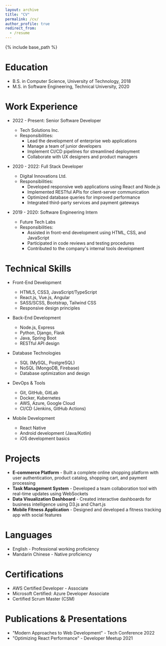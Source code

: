 ```yaml
---
layout: archive
title: "CV"
permalink: /cv/
author_profile: true
redirect_from:
  - /resume
---
```


{% include base_path %}

Education
======
* B.S. in Computer Science, University of Technology, 2018
* M.S. in Software Engineering, Technical University, 2020

Work Experience
======
* 2022 - Present: Senior Software Developer
  * Tech Solutions Inc.
  * Responsibilities:
    * Lead the development of enterprise web applications
    * Manage a team of junior developers
    * Implement CI/CD pipelines for streamlined deployment
    * Collaborate with UX designers and product managers

* 2020 - 2022: Full Stack Developer
  * Digital Innovations Ltd.
  * Responsibilities:
    * Developed responsive web applications using React and Node.js
    * Implemented RESTful APIs for client-server communication
    * Optimized database queries for improved performance
    * Integrated third-party services and payment gateways

* 2019 - 2020: Software Engineering Intern
  * Future Tech Labs
  * Responsibilities:
    * Assisted in front-end development using HTML, CSS, and JavaScript
    * Participated in code reviews and testing procedures
    * Contributed to the company's internal tools development
  
Technical Skills
======
* Front-End Development
  * HTML5, CSS3, JavaScript/TypeScript
  * React.js, Vue.js, Angular
  * SASS/SCSS, Bootstrap, Tailwind CSS
  * Responsive design principles

* Back-End Development
  * Node.js, Express
  * Python, Django, Flask
  * Java, Spring Boot
  * RESTful API design

* Database Technologies
  * SQL (MySQL, PostgreSQL)
  * NoSQL (MongoDB, Firebase)
  * Database optimization and design

* DevOps & Tools
  * Git, GitHub, GitLab
  * Docker, Kubernetes
  * AWS, Azure, Google Cloud
  * CI/CD (Jenkins, GitHub Actions)

* Mobile Development
  * React Native
  * Android development (Java/Kotlin)
  * iOS development basics

Projects
======
* **E-commerce Platform** - Built a complete online shopping platform with user authentication, product catalog, shopping cart, and payment processing
* **Task Management System** - Developed a team collaboration tool with real-time updates using WebSockets
* **Data Visualization Dashboard** - Created interactive dashboards for business intelligence using D3.js and Chart.js
* **Mobile Fitness Application** - Designed and developed a fitness tracking app with social features

Languages
======
* English - Professional working proficiency
* Mandarin Chinese - Native proficiency

Certifications
======
* AWS Certified Developer - Associate
* Microsoft Certified: Azure Developer Associate
* Certified Scrum Master (CSM)

Publications & Presentations
======
* "Modern Approaches to Web Development" - Tech Conference 2022
* "Optimizing React Performance" - Developer Meetup 2021
